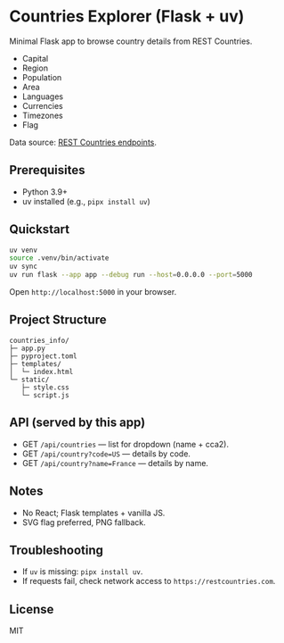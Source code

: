 # Countries Explorer (Flask + uv)

Minimal Flask app to browse country details from REST Countries.

- Capital
- Region
- Population
- Area
- Languages
- Currencies
- Timezones
- Flag

Data source: [REST Countries endpoints](https://restcountries.com/#endpoints).

## Prerequisites

- Python 3.9+
- uv installed (e.g., `pipx install uv`)

## Quickstart

```bash
uv venv
source .venv/bin/activate
uv sync
uv run flask --app app --debug run --host=0.0.0.0 --port=5000
```

Open `http://localhost:5000` in your browser.

## Project Structure

```
countries_info/
├─ app.py
├─ pyproject.toml
├─ templates/
│  └─ index.html
└─ static/
   ├─ style.css
   └─ script.js
```

## API (served by this app)

- GET `/api/countries` — list for dropdown (name + cca2).
- GET `/api/country?code=US` — details by code.
- GET `/api/country?name=France` — details by name.

## Notes

- No React; Flask templates + vanilla JS.
- SVG flag preferred, PNG fallback.

## Troubleshooting

- If `uv` is missing: `pipx install uv`.
- If requests fail, check network access to `https://restcountries.com`.

## License

MIT
